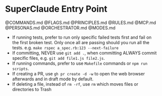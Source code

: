 # SuperClaude Entry Point

@COMMANDS.md
@FLAGS.md
@PRINCIPLES.md
@RULES.md
@MCP.md
@PERSONAS.md
@ORCHESTRATOR.md
@MODES.md

- If running tests, prefer to run only specific failed tests first and fail on the first broken test. Only once all are passing should you run all the tests. e.g. `make rspec a_spec.rb:123 --next-failure`
- If committing, NEVER use `git add .`, when committing ALWAYS commit specific files, e.g. `git add file1.js file2.js`.
- If running commands, prefer to use `Makefile` commands or `npm run scripts`.
- If creating a PR, use `gh pr create -d -w` to open the web browser afterwards and in draft mode by default.
- If deleting a file, instead of `rm -rf`, use `rm` which moves files or directories to Trash
